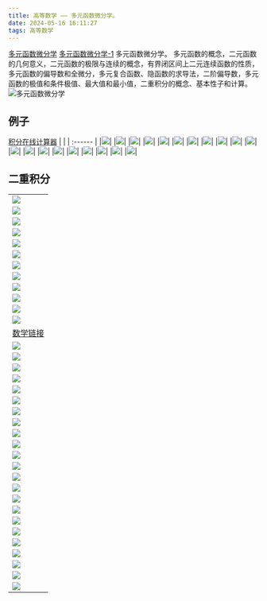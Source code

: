 ```yaml
---
title: 高等数学 —— 多元函数微分学。
date: 2024-05-16 16:11:27
tags: 高等数学
---
```

[多元函数微分学](https://zhuanlan.zhihu.com/p/348455980)
[多元函数微分学-1](https://blog.csdn.net/Ding_Yifan/article/details/124489841)
多元函数微分学。
多元函数的概念，二元函数的几何意义，二元函数的极限与连续的概念，有界闭区间上二元连续函数的性质，多元函数的偏导数和全微分，多元复合函数、隐函数的求导法，二阶偏导数，多元函数的极值和条件极值、最大值和最小值，二重积分的概念、基本性子和计算。
![多元函数微分学](pic/gdsx-dyhswfx1.png)

## 例子

[积分在线计算器](https://mathdf.com/int/cn/)
| |
| :------ | 
|![](pic/gdsx-hbs.png)|
|![](pic/gdsx-hbs_01.png)|
|![](pic/gdsx-hbs_02.png)|
|![](pic/gdsx-hbs_03.png)|
|![](pic/gdsx-hbs_04.png)|
|![](pic/gdsx-hbs_05.png)|
|![](pic/gdsx-hbs_06.png)|
|![](pic/gdsx-hbs_07.png)|
|![](pic/gdsx-hbs_08.png)|
|![](pic/gdsx-hbs_09.png)|
|![](pic/gdsx-hbs_10.png)|
|![](pic/gdsx-hbs_11.png)|
|![](pic/gdsx-hbs_12.png)|
|![](pic/gdsx-hbs_21.png)|
|![](pic/gdsx-hbs_22.png)|
|![](pic/gdsx-hbs_23.png)|
|![](pic/gdsx-hbs_24.png)|
|![](pic/gdsx-hbs_25.png)|
|![](pic/gdsx-hbs_26.png)|
|![](pic/gdsx-hbs_27.png)|


##  二重积分


| |
| :------ | 
|![](pic/gdsx-hbs_28.png)|
|![](pic/gdsx-hbs_29.png)|
|![](pic/gdsx-hbs_30.png)|
|![](pic/gdsx-hbs_31.png)|
|![](pic/gdsx-hbs_32.png)|
|![](pic/gdsx-dyhs-1.png)|
|![](pic/gdsx-dyhs-2.png)|
|![](pic/gdsx-dyhs-3.png)|
|![](pic/gdsx-dyhs-4.png)|
|![](pic/gdsx-dyhs-6.jpg)|
|![](pic/gdsx-dyhs-5.png)|
|![](pic/gdsx-hbs_33.png)|
|[数学链接](https://zhaokaifeng.com/18556/)|
|![](pic/gdsx-hbs_34.png)|
|![](pic/gdsx-hbs_35.png)|
|![](pic/gdsx-hbs_36.png)|
|![](pic/gdsx-hbs_37.png)|
|![](pic/gdsx-hbs_38.png)|
|![](pic/gdsx-hbs_39.png)|
|![](pic/gdsx-hbs_40.png)|
|![](pic/gdsx-hbs_41.png)|
|![](pic/gdsx-hbs_42.png)|
|![](pic/gdsx-hbs_43.png)|
|![](pic/gdsx-hbs_44.png)|
|![](pic/gdsx-hbs_45.png)|
|![](pic/gdsx-hbs_46.png)|
|![](pic/gdsx-hbs_47.png)|
|![](pic/gdsx-hbs_48.png)|
|![](pic/gdsx-hbs_49.png)|
|![](pic/gdsx-hbs_50.png)|
|![](pic/gdsx-hbs_51.png)|
|![](pic/gdsx-hbs_52.png)|
|![](pic/gdsx-hbs_53.png)|
|![](pic/gdsx-hbs_54.png)|
|![](pic/gdsx-hbs_55.png)|
|![](pic/gdsx-hbs_99.png)|











